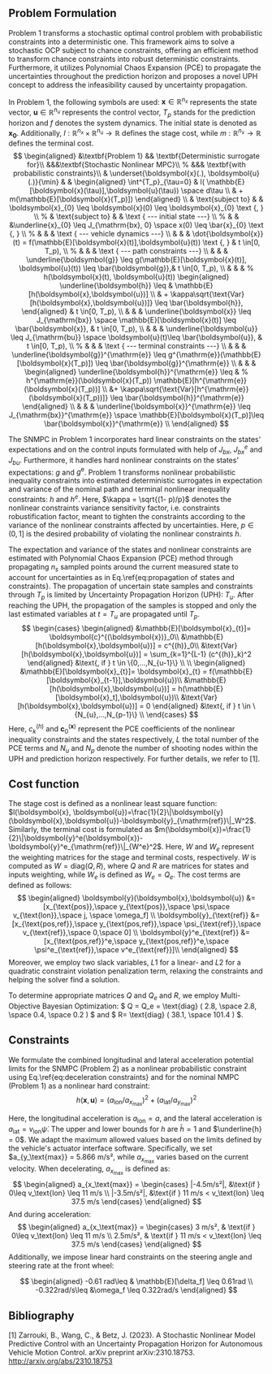 ## Problem Formulation
Problem 1 transforms a stochastic optimal control problem with probabilistic constraints into a deterministic one.
This framework aims to solve a stochastic OCP subject to chance constraints, offering an efficient method to transform chance constraints into robust deterministic constraints. Furthermore, it utilizes Polynomial Chaos Expansion (PCE) to propagate the uncertainties throughout the prediction horizon and proposes a novel UPH concept to address the infeasibility caused by uncertainty propagation.

In Problem 1, the following symbols are used: $\boldsymbol{x} \in \mathbb{R}^{n_x}$ represents the state vector, $\boldsymbol{u} \in \mathbb{R}^{n_u}$ represents the control vector, $T_p$ stands for the prediction horizon and $f$ denotes the system dynamics. The initial state is denoted as $\boldsymbol{x_0}$. Additionally, $l: \mathbb{R}^{n_{\mathrm{x}}} \times \mathbb{R}^{n_{\mathrm{u}}} \rightarrow \mathbb{R}$ defines the stage cost, while $m: \mathbb{R}^{n_{\mathrm{x}}}\rightarrow \mathbb{R}$ defines the terminal cost. 
$$
\begin{aligned}
&\textbf{Problem 1} && \textbf{Deterministic surrogate for}\\ 
&&&\textbf{Stochastic Nonlinear MPC}\\ 
% &&& \textbf{with probabilistic constraints}\\
&  \underset{\boldsymbol{x}(.), \boldsymbol{u}(.)}{\min} & & 
\begin{aligned}
    \int^{T_p}_{\tau=0} & l( \mathbb{E}[\boldsymbol{x}(\tau)],\boldsymbol{u}(\tau)) \space  d\tau \\ 
 & + m(\mathbb{E}[\boldsymbol{x}(T_p)])
\end{aligned}
  \\ 
& \text{subject to} & & \boldsymbol{x}_{0} \leq \boldsymbol{x}(0) \leq \boldsymbol{x}_{0} \text {, }  \\
% & \text{subject to} & & \text { --- initial state ---} \\
% & & &\underline{x}_{0} \leq J_{\mathrm{bx}, 0} \space x(0) \leq \bar{x}_{0} \text {, } \\
% & & &  \text { --- vehicle dynamics ---} \\
& & & \dot{\boldsymbol{x}}(t) = f(\mathbb{E}[\boldsymbol{x}(t)],\boldsymbol{u}(t)) \text {, } & t \in[0, T_p), \\
% & & &  \text { --- path constraints ---} \\
& & & \underline{\boldsymbol{g}} \leq g(\mathbb{E}[\boldsymbol{x}(t)], \boldsymbol{u}(t)) \leq \bar{\boldsymbol{g}},& t \in[0, T_p), \\
& & & 
% h(\boldsymbol{x}(t), \boldsymbol{u}(t)) 
\begin{aligned}
   \underline{\boldsymbol{h}} \leq & \mathbb{E}[h(\boldsymbol{x},\boldsymbol{u})] \\ & + \kappa\sqrt{\text{Var}[h(\boldsymbol{x},\boldsymbol{u})]}
\leq \bar{\boldsymbol{h}},
\end{aligned}
& t \in[0, T_p), \\
& & & \underline{\boldsymbol{x}} \leq J_{\mathrm{bx}} \space \mathbb{E}[\boldsymbol{x}(t)] \leq \bar{\boldsymbol{x}}, & t \in[0, T_p), \\
& & & \underline{\boldsymbol{u}} \leq J_{\mathrm{bu}} \space \boldsymbol{u}(t)\leq \bar{\boldsymbol{u}}, & t \in[0, T_p), \\
% & & &  \text { --- terminal constraints ---} \\
& & & \underline{\boldsymbol{g}}^{\mathrm{e}} \leq g^{\mathrm{e}}(\mathbb{E}[\boldsymbol{x}(T_p)]) \leq \bar{\boldsymbol{g}}^{\mathrm{e}} \\
& & & 
\begin{aligned}
    \underline{\boldsymbol{h}}^{\mathrm{e}} \leq &
% h^{\mathrm{e}}(\boldsymbol{x}(T_p)) 
\mathbb{E}[h^{\mathrm{e}} (\boldsymbol{x}(T_p))] \\ &+ \kappa\sqrt{\text{Var}[h^{\mathrm{e}} (\boldsymbol{x}(T_p))]}
\leq \bar{\boldsymbol{h}}^{\mathrm{e}}
\end{aligned}
\\
& & & \underline{\boldsymbol{x}}^{\mathrm{e}} \leq J_{\mathrm{bx}}^{\mathrm{e}} \space \mathbb{E}[\boldsymbol{x}(T_p)]\leq \bar{\boldsymbol{x}}^{\mathrm{e}} \\
\end{aligned}
$$

The SNMPC in Problem 1 incorporates hard linear constraints on the states' expectations and on the control inputs formulated with help of $J_{bx}$, $J_{bx}^e$ and $J_{bu}$. Furthermore, it handles hard nonlinear constraints on the states' expectations: $g$ and $g^{\mathrm{e}}$. Problem 1 transforms nonlinear probabilistic inequality constraints into estimated deterministic surrogates in expectation and variance of the nominal path and terminal nonlinear inequality constraints: $h$ and $h^e$. Here, $\kappa = \sqrt{(1- p)/p}$ denotes the nonlinear constraints variance sensitivity factor, i.e. constraints robustification factor, meant to tighten the constraints according to the variance of the nonlinear constraints affected by uncertainties. Here, $p \in (0,1]$ is the desired probability of violating the nonlinear constraints $h$.

The expectation and variance of the states and nonlinear constraints are estimated with Polynomial Chaos Expansion (PCE) method through propagating $n_s$ sampled points around the current measured state to account for uncertainties as in Eq.\ref{eq:propagation of states and constraints}. The propagation of uncertain state samples and constraints through $T_p$ is limited by Uncertainty Propagation Horizon (UPH): $T_u$. After reaching the UPH, the propagation of the samples is stopped and only the last estimated variables at $t = T_u$ are propagated until $T_p$. 
$$
    \begin{cases}
    \begin{aligned}
        &\mathbb{E}[\boldsymbol{x}_{t}]= \boldsymbol{c}^{(\boldsymbol{x})}_0\\
        &\mathbb{E}[h(\boldsymbol{x},\boldsymbol{u})] = c^{(h)}_0\\
        &\text{Var}[h(\boldsymbol{x},\boldsymbol{u})] = \sum_{k=1}^{L-1}
    (c^{(h)}_k)^2  
    \end{aligned}
    &\text{, if } t \in \{0,...,N_{u-1}\}  \\ \\
     \begin{aligned}
        &\mathbb{E}[\boldsymbol{x}_{t}]= \boldsymbol{x}_{t} = f(\mathbb{E}[\boldsymbol{x}_{t-1}],\boldsymbol{u})\\
        &\mathbb{E}[h(\boldsymbol{x},\boldsymbol{u})] = h(\mathbb{E}[\boldsymbol{x}_t],\boldsymbol{u})\\
        &\text{Var}[h(\boldsymbol{x},\boldsymbol{u})] = 0
    \end{aligned}
    &\text{, if } t \in \{N_{u},...,N_{p-1}\}  \\
    \end{cases}
$$
Here, $c^{(h)}_k$ and $\boldsymbol{c}^{(\boldsymbol{x})}_0$ represent the PCE coefficients of the nonlinear inequality constraints and the states respectively, $L$ the total number of the PCE terms and $N_{u}$ and $N_{p}$ denote the number of shooting nodes within the UPH and prediction horizon respectively. For further details, we refer to [1].
## Cost function
The stage cost is defined as a nonlinear least square function: $l(\boldsymbol{x}, \boldsymbol{u})=\frac{1}{2}\|\boldsymbol{y}(\boldsymbol{x},\boldsymbol{u})-\boldsymbol{y}_{\mathrm{ref}}\|_W^2$. Similarly, the terminal cost is formulated as $m(\boldsymbol{x})=\frac{1}{2}\|\boldsymbol{y}^e(\boldsymbol{x})-\boldsymbol{y}^e_{\mathrm{ref}}\|_{W^e}^2$. Here, $W$ and $W_e$ represent the weighting matrices for the stage and terminal costs, respectively. $W$ is computed as $W = \text{diag}(Q,R)$, where $Q$ and $R$ are matrices for states and inputs weighting, while $W_e$ is defined as $W_e = Q_e$. The cost terms are defined as follows: 
$$
  \begin{aligned}
\boldsymbol{y}(\boldsymbol{x},\boldsymbol{u}) &= [x_{\text{pos}},\space y_{\text{pos}},\space \psi,\space v_{\text{lon}},\space  j, \space \omega_f] \\
\boldsymbol{y}_{\text{ref}} &= [x_{\text{pos,ref}},\space y_{\text{pos,ref}},\space \psi_{\text{ref}},\space v_{\text{ref}},\space  0,\space 0] \\
\boldsymbol{y}^e_{\text{ref}} &= [x_{\text{pos,ref}}^e,\space y_{\text{pos,ref}}^e,\space \psi^e_{\text{ref}},\space v^e_{\text{ref}}]\\
\end{aligned}  
$$
Moreover, we employ two slack variables, $L1$ for a linear- and $L2$ for a quadratic constraint violation penalization term, relaxing the constraints and helping the solver find a solution.

To determine appropriate matrices $Q$ and $Q_e$ and $R$, we employ Multi-Objective Bayesian Optimization:
$
    Q = Q_e =  \text{diag} ( 
        2.8, \space 
        2.8, \space 
        0.4, \space 
        0.2
    )
$
and 
$
    R= \text{diag} ( 
        38.1, \space 
        101.4
    )
$.
## Constraints
We formulate the combined longitudinal and lateral acceleration potential limits for the SNMPC (Problem 2) as a nonlinear probabilistic constraint using Eq.\ref{eq:deceleration constraints} and for the nominal NMPC (Problem 1) as a nonlinear hard constraint: 
$$
    h(\boldsymbol{x}, \boldsymbol{u}) = (a_\text{lon}/a_{x_\text{max}})^2 + (a_\text{lat}/a_{y_\text{max}})^2
$$

Here, the longitudinal acceleration is $a_\text{lon} = a$, and the lateral acceleration is $a_\text{lat} = v_\text{lon} \dot{\psi}$. The upper and lower bounds for $h$ are $\bar{h} = 1$ and $\underline{h} = 0$. We adapt the maximum allowed values based on the limits defined by the vehicle's actuator interface software. Specifically, we set $a_{y_\text{max}} = 5.866 m/s², while $a_{x_\text{max}}$ varies based on the current velocity. When decelerating, $a_{x_\text{max}}$ is defined as:
$$
\begin{aligned}
a_{x_\text{max}} = 
\begin{cases}
     |-4.5m/s²|,  &\text{if } 0\leq v_\text{lon} \leq 11 m/s \\
     |-3.5m/s²|,  &\text{if } 11 m/s < v_\text{lon} \leq 37.5 m/s
\end{cases}
\end{aligned}
$$
And during acceleration:
$$
\begin{aligned}
a_{x_\text{max}} = 
\begin{cases}
    3 m/s², & \text{if } 0\leq v_\text{lon} \leq 11 m/s \\
     2.5m/s², & \text{if } 11 m/s < v_\text{lon} \leq 37.5 m/s
\end{cases}
\end{aligned}
$$
Additionally, we impose linear hard constraints on the steering angle and steering rate at the front wheel:

$$
\begin{aligned}
-0.61 rad\leq & \mathbb{E}[\delta_f] \leq 0.61rad \\
-0.322rad/s\leq &\omega_f \leq 0.322rad/s
\end{aligned}
$$
## Bibliography
[1] Zarrouki, B., Wang, C., & Betz, J. (2023). A Stochastic Nonlinear Model Predictive Control with an Uncertainty Propagation Horizon for Autonomous Vehicle Motion Control. arXiv preprint arXiv:2310.18753. http://arxiv.org/abs/2310.18753